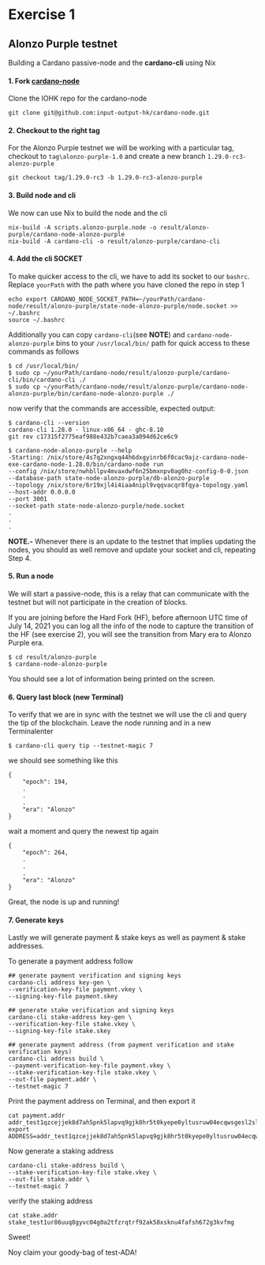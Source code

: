 #  Exercise 1
## Alonzo Purple testnet

Building a Cardano passive-node and the **cardano-cli** using Nix

#### 1. Fork [cardano-node](https://github.com/input-output-hk/cardano-node)
Clone the IOHK repo for the cardano-node

    git clone git@github.com:input-output-hk/cardano-node.git

#### 2. Checkout to the right tag

For the Alonzo Purple testnet we will be working with a particular tag, checkout to `tag\alonzo-purple-1.0` and create a new branch `1.29.0-rc3-alonzo-purple` 

    git checkout tag/1.29.0-rc3 -b 1.29.0-rc3-alonzo-purple

#### 3. Build node and cli

We now can use Nix to build the node and the cli

    nix-build -A scripts.alonzo-purple.node -o result/alonzo-purple/cardano-node-alonzo-purple
    nix-build -A cardano-cli -o result/alonzo-purple/cardano-cli

#### 4. Add the cli SOCKET

To make quicker access to the cli, we have to add its socket to our `bashrc`. Replace `yourPath` with the path where you have cloned the repo in step 1

    echo export CARDANO_NODE_SOCKET_PATH=~/yourPath/cardano-node/result/alonzo-purple/state-node-alonzo-purple/node.socket >> ~/.bashrc
    source ~/.bashrc

Additionally you can copy `cardano-cli`(see **NOTE**) and `cardano-node-alonzo-purple` bins to your `/usr/local/bin/` path for quick access to these commands as follows

```
$ cd /usr/local/bin/
$ sudo cp ~/yourPath/cardano-node/result/alonzo-purple/cardano-cli/bin/cardano-cli ./
$ sudo cp ~/yourPath/cardano-node/result/alonzo-purple/cardano-node-alonzo-purple/bin/cardano-node-alonzo-purple ./
```

now verify that the commands are accessible, expected output:

```
$ cardano-cli --version
cardano-cli 1.28.0 - linux-x86_64 - ghc-8.10
git rev c17315f2775eaf988e432b7caea3a094d62ce6c9

$ cardano-node-alonzo-purple --help
-Starting: /nix/store/4s7q2xngxq44h6dxgyinrb6f0cac9ajz-cardano-node-exe-cardano-node-1.28.0/bin/cardano-node run
--config /nix/store/nwhbllpv4mvaxdwf6n25bmxnpv0ag0hz-config-0-0.json
--database-path state-node-alonzo-purple/db-alonzo-purple
--topology /nix/store/6r19xjl4i4iaa4nipl9vqqvacqr8fqya-topology.yaml
--host-addr 0.0.0.0
--port 3001
--socket-path state-node-alonzo-purple/node.socket
.
.
.
```

**NOTE.-** Whenever there is an update to the testnet that implies updating the nodes, you should as well remove and update your socket and cli, repeating Step 4.

#### 5. Run a node

We will start a passive-node, this is a relay that can communicate with the testnet but will not participate in the creation of blocks. 

If you are joining before the Hard Fork (HF), before afternoon UTC time of July 14, 2021 you can log all the info of the node to capture the transition of the HF (see exercise 2), you will see the transition from Mary era to Alonzo Purple era.

```
$ cd result/alonzo-purple
$ cardano-node-alonzo-purple
```

You should see a lot of information being printed on the screen.

#### 6. Query last block (new Terminal)

To verify that we are in sync with the testnet we will use the cli and query the tip of the blockchain. Leave the node running and in a new Terminalenter

    $ cardano-cli query tip --testnet-magic 7

we should see something like this

```
{
    "epoch": 194,
    .
    .
    .
    "era": "Alonzo"
}
```

wait a moment and query the newest tip again

```
{
    "epoch": 264,
    .
    .
    .
    "era": "Alonzo"
}
```

Great, the node is up and running!

#### 7. Generate keys

Lastly we will generate payment & stake keys as well as payment & stake addresses. 

To generate a payment address follow

```
## generate payment verification and signing keys
cardano-cli address key-gen \
--verification-key-file payment.vkey \
--signing-key-file payment.skey

## generate stake verification and signing keys
cardano-cli stake-address key-gen \
--verification-key-file stake.vkey \
--signing-key-file stake.skey

## generate payment address (from payment verification and stake verification keys)
cardano-cli address build \
--payment-verification-key-file payment.vkey \
--stake-verification-key-file stake.vkey \
--out-file payment.addr \
--testnet-magic 7
```

Print the payment address on Terminal, and then export it

```
cat payment.addr
addr_test1qzcejjek8d7ah5pnk5lapvq9gjk8hr5t0kyepe0yltusruw04ecqwsgesl2sl65kjyxqkxj24mdgwdpd8e2n6np04u5smq6c3r
export ADDRESS=addr_test1qzcejjek8d7ah5pnk5lapvq9gjk8hr5t0kyepe0yltusruw04ecqwsgesl2sl65kjyxqkxj24mdgwdpd8e2n6np04u5smq6c3r
```

Now generate a staking address

```
cardano-cli stake-address build \
--stake-verification-key-file stake.vkey \
--out-file stake.addr \
--testnet-magic 7
```

verify the staking address

```
cat stake.addr
stake_test1ur86uuq8gyvc04g0a2tfzrqtrf92ak58xsknu4fafsh672g3kvfmg
```

Sweet!

Noy claim your goody-bag of test-ADA!

